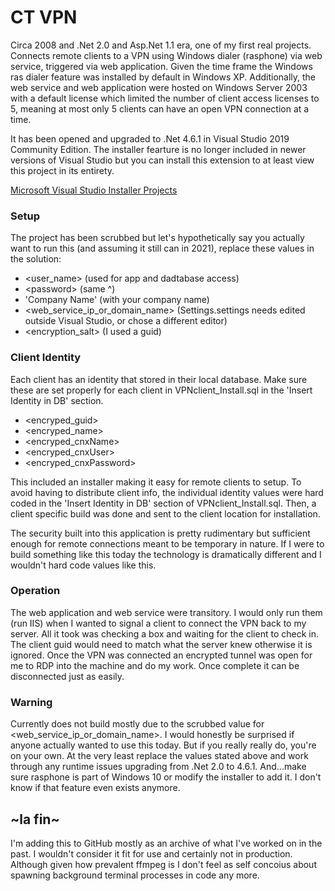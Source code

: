 
# CT VPN

Circa 2008 and .Net 2.0 and Asp.Net 1.1 era, one of my first real projects. Connects remote clients to a VPN using Windows dialer (rasphone) via web service, triggered via web application. Given the time frame the Windows ras dialer feature was installed by default in Windows XP. Additionally, the web service and web application were hosted on Windows Server 2003 with a default license which limited the number of client access licenses to 5, meaning at most only 5 clients can have an open VPN connection at a time.

It has been opened and upgraded to .Net 4.6.1 in Visual Studio 2019 Community Edition. The installer fearture is no longer included in newer versions of Visual Studio but you can install this extension to at least view this project in its entirety.

[Microsoft Visual Studio Installer Projects](https://marketplace.visualstudio.com/items?itemName=visualstudioclient.MicrosoftVisualStudio2017InstallerProjects)

### Setup

The project has been scrubbed but let's hypothetically say you actually want to run this (and assuming it still can in 2021), replace these values in the solution:

* <user_name> (used for app and dadtabase access)
* \<password> (same ^)
* 'Company Name' (with your company name)
* <web_service_ip_or_domain_name> (Settings.settings needs edited outside Visual Studio, or chose a different editor)
* <encryption_salt> (I used a guid)

### Client Identity

Each client has an identity that stored in their local database. Make sure these are set properly for each client in VPNclient_Install.sql in the 'Insert Identity in DB' section.

* <encryped_guid>
* <encryped_name>
* <encryped_cnxName>
* <encryped_cnxUser>
* <encryped_cnxPassword>

 This included an installer making it easy for remote clients to setup. To avoid having to distribute client info, the individual identity values were hard coded in the 'Insert Identity in DB' section of VPNclient_Install.sql. Then, a client specific build was done and sent to the client location for installation.

 The security built into this application is pretty rudimentary but sufficient enough for remote connections meant to be temporary in nature. If I were to build something like this today the technology is dramatically different and I wouldn't hard code values like this.

### Operation

The web application and web service were transitory. I would only run them (run IIS) when I wanted to signal a client to connect the VPN back to my server. All it took was checking a box and waiting for the client to check in. The client guid would need to match what the server knew otherwise it is ignored. Once the VPN was connected an encrypted tunnel was open for me to RDP into the machine and do my work. Once complete it can be disconnected just as easily.

### Warning

Currently does not build mostly due to the scrubbed value for <web_service_ip_or_domain_name>. I would honestly be surprised if anyone actually wanted to use this today. But if you really really do, you're on your own. At the very least replace the values stated above and work through any runtime issues upgrading from .Net 2.0 to 4.6.1. And...make sure rasphone is part of Windows 10 or modify the installer to add it. I don't know if that feature even exists anymore.

## \~la fin\~

I'm adding this to GitHub mostly as an archive of what I've worked on in the past. I wouldn't consider it fit for use and certainly not in production. Although given how prevalent ffmpeg is I don't feel as self concoius about spawning background terminal processes in code any more.
